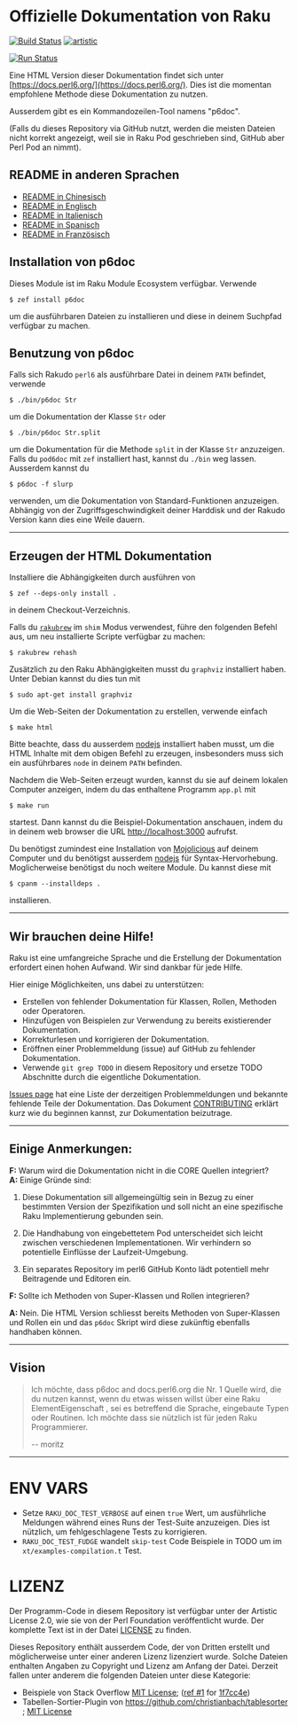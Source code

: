 # Offizielle Dokumentation von Raku

[![Build Status](https://travis-ci.org/perl6/doc.svg?branch=master)](https://travis-ci.org/perl6/doc) [![artistic](https://img.shields.io/badge/license-Artistic%202.0-blue.svg?style=flat)](https://opensource.org/licenses/Artistic-2.0)

[![Run Status](https://api.shippable.com/projects/591e99923f2f790700098a30/badge?branch=master)](https://app.shippable.com/github/perl6/doc)

Eine HTML Version dieser Dokumentation findet sich unter [https://docs.perl6.org/](https://docs.perl6.org/).
Dies ist die momentan empfohlene Methode diese Dokumentation zu nutzen.

Ausserdem gibt es ein Kommandozeilen-Tool namens "p6doc".

(Falls du dieses Repository via GitHub nutzt, werden die meisten
Dateien nicht korrekt angezeigt, weil sie in Raku Pod geschrieben
sind, GitHub aber Perl Pod an nimmt).

## README in anderen Sprachen

* [README in Chinesisch](../zh/README.zh.md)
* [README in Englisch](../../..README.md)
* [README in Italienisch](../it/README.it.md)
* [README in Spanisch](../es/README.es.md)
* [README in Französisch](../fr/README.fr.md)

## Installation von p6doc

Dieses Module ist im Raku Module Ecosystem verfügbar. Verwende

    $ zef install p6doc

um die ausführbaren Dateien zu installieren und diese in deinem
Suchpfad verfügbar zu machen.

## Benutzung von p6doc

Falls sich Rakudo `perl6` als ausführbare Datei in deinem `PATH`
befindet, verwende

    $ ./bin/p6doc Str

um die Dokumentation der Klasse `Str` oder

    $ ./bin/p6doc Str.split

um die Dokumentation für die Methode `split` in der Klasse `Str`
anzuzeigen. Falls du `pod6doc` mit `zef` installiert hast, kannst du
`./bin` weg lassen. Ausserdem kannst du

    $ p6doc -f slurp

verwenden, um die Dokumentation von Standard-Funktionen
anzuzeigen. Abhängig von der Zugriffsgeschwindigkeit deiner Harddisk und der Rakudo Version kann dies eine Weile dauern.

-------

## Erzeugen der HTML Dokumentation

Installiere die Abhängigkeiten durch ausführen von

    $ zef --deps-only install .

in deinem Checkout-Verzeichnis.

Falls du [`rakubrew`](https://rakubrew.org/) im `shim` Modus verwendest, führe
den folgenden Befehl aus, um neu installierte Scripte verfügbar zu machen:

    $ rakubrew rehash

Zusätzlich zu den Raku Abhängigkeiten musst du `graphviz`
installiert haben. Unter Debian kannst du dies tun mit

    $ sudo apt-get install graphviz

Um die Web-Seiten der Dokumentation zu erstellen, verwende einfach

    $ make html

Bitte beachte, dass du ausserdem [nodejs](https://nodejs.org)
installiert haben musst, um die HTML Inhalte mit dem obigen Befehl zu
erzeugen, insbesonders muss sich ein ausführbares `node` in deinem
`PATH` befinden.

Nachdem die Web-Seiten erzeugt wurden, kannst du sie auf deinem lokalen Computer anzeigen, indem du das enthaltene Programm  `app.pl` mit

    $ make run

startest. Dann kannst du die Beispiel-Dokumentation anschauen, indem
du in deinem web browser die URL
[http://localhost:3000](http://localhost:3000) aufrufst.

Du benötigst zumindest eine Installation von
[Mojolicious](https://metacpan.org/pod/Mojolicious) auf deinem
Computer und du benötigst ausserdem [nodejs](https://nodejs.org) für
Syntax-Hervorhebung. Moglicherweise benötigst du noch weitere
Module. Du kannst diese mit

    $ cpanm --installdeps .

installieren.

---------

## Wir brauchen deine Hilfe!

Raku ist eine umfangreiche Sprache und die Erstellung der Dokumentation erfordert einen hohen Aufwand. Wir sind dankbar für jede Hilfe.

Hier einige Möglichkeiten, uns dabei zu unterstützen:

 * Erstellen von fehlender Dokumentation für Klassen, Rollen, Methoden
   oder Operatoren.
 * Hinzufügen von Beispielen zur Verwendung zu bereits existierender
   Dokumentation.
 * Korrekturlesen und korrigieren der Dokumentation.
 * Eröffnen einer Problemmeldung (issue) auf GitHub zu fehlender Dokumentation.
 * Verwende `git grep TODO` in diesem Repository und ersetze TODO
   Abschnitte durch die eigentliche Dokumentation.

[Issues page](https://github.com/Raku/doc/issues) hat eine Liste der
derzeitigen Problemmeldungen und bekannte fehlende Teile der
Dokumentation. Das Dokument [CONTRIBUTING](CONTRIBUTING.md) erklärt
kurz wie du beginnen kannst, zur Dokumentation beizutrage.

--------

## Einige Anmerkungen:

**F:** Warum wird die Dokumentation nicht in die CORE Quellen integriert?<br>
**A:** Einige Gründe sind:

  1. Diese Dokumentation sill allgemeingültig sein in Bezug zu einer
     bestimmten Version der Spezifikation und soll nicht an eine
     spezifische Raku Implementierung gebunden sein.

  2. Die Handhabung von eingebettetem Pod unterscheidet sich leicht
     zwischen verschiedenen Implementationen. Wir verhindern so
     potentielle Einflüsse der Laufzeit-Umgebung.

  3. Ein separates Repository im perl6 GitHub Konto lädt potentiell
     mehr Beitragende und Editoren ein.

**F:** Sollte ich Methoden von Super-Klassen und Rollen integrieren?<br>

**A:** Nein. Die HTML Version schliesst bereits Methoden von
       Super-Klassen und Rollen ein und das `p6doc` Skript wird diese
       zukünftig ebenfalls handhaben können.

--------

## Vision

> Ich möchte, dass p6doc and docs.perl6.org die Nr. 1 Quelle wird, die
> du nutzen kannst, wenn du etwas wissen willst über eine Raku
> ElementEigenschaft , sei es betreffend die Sprache, eingebaute Typen
> oder Routinen. Ich möchte dass sie nützlich ist für jeden Raku
> Programmierer.
>
>    -- moritz

--------

# ENV VARS

- Setze `RAKU_DOC_TEST_VERBOSE` auf einen `true` Wert, um ausführliche Meldungen während eines Runs der Test-Suite anzuzeigen.
Dies ist nützlich, um fehlgeschlagene Tests zu korrigieren.
- `RAKU_DOC_TEST_FUDGE` wandelt `skip-test` Code Beispiele in TODO um im `xt/examples-compilation.t` Test.

# LIZENZ

Der Programm-Code in diesem Repository ist verfügbar unter der
Artistic License 2.0, wie sie von der Perl Foundation veröffentlicht
wurde. Der komplette Text ist in der Datei [LICENSE](LICENSE) zu
finden.

Dieses Repository enthält ausserdem Code, der von Dritten erstellt und
möglicherweise unter einer anderen Lizenz lizenziert wurde. Solche
Dateien enthalten Angaben zu Copyright und Lizenz am Anfang der
Datei. Derzeit fallen unter anderem die folgenden Dateien unter diese
Kategorie:

* Beispiele von Stack Overflow [MIT License](http://creativecommons.org/licenses/MIT); ([ref #1](http://stackoverflow.com/a/43669837/215487) for [1f7cc4e](https://github.com/Raku/doc/commit/1f7cc4efa0da38b5a9bf544c9b13cc335f87f7f6))
* Tabellen-Sortier-Plugin von https://github.com/christianbach/tablesorter ;
  [MIT License](http://creativecommons.org/licenses/MIT)
